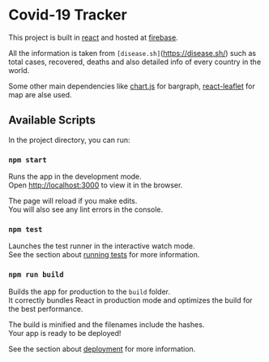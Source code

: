 # Covid-19 Tracker
This project is built in [react](https://github.com/facebook/create-react-app) and hosted at [firebase](https://firebase.google.com/).

All the information is taken from `[disease.sh]`(https://disease.sh/) such as total cases, recovered, deaths and also detailed info of every country in the world.

Some other main dependencies like [chart.js](https://www.chartjs.org/) for bargraph, [react-leaflet](https://react-leaflet.js.org/) for map are alse used.



## Available Scripts

In the project directory, you can run:

### `npm start`

Runs the app in the development mode.\
Open [http://localhost:3000](http://localhost:3000) to view it in the browser.

The page will reload if you make edits.\
You will also see any lint errors in the console.

### `npm test`

Launches the test runner in the interactive watch mode.\
See the section about [running tests](https://facebook.github.io/create-react-app/docs/running-tests) for more information.

### `npm run build`

Builds the app for production to the `build` folder.\
It correctly bundles React in production mode and optimizes the build for the best performance.

The build is minified and the filenames include the hashes.\
Your app is ready to be deployed!

See the section about [deployment](https://facebook.github.io/create-react-app/docs/deployment) for more information.
